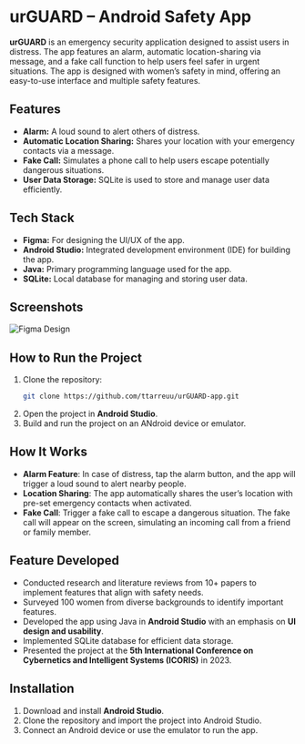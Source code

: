 # urGUARD – Android Safety App

**urGUARD** is an emergency security application designed to assist users in distress. The app features an alarm, automatic location-sharing via message, and a fake call function to help users feel safer in urgent situations. The app is designed with women’s safety in mind, offering an easy-to-use interface and multiple safety features.

## Features
- **Alarm:** A loud sound to alert others of distress.
- **Automatic Location Sharing:** Shares your location with your emergency contacts via a message.
- **Fake Call:** Simulates a phone call to help users escape potentially dangerous situations.
- **User Data Storage:** SQLite is used to store and manage user data efficiently.

## Tech Stack
- **Figma:** For designing the UI/UX of the app.
- **Android Studio:** Integrated development environment (IDE) for building the app.
- **Java:** Primary programming language used for the app.
- **SQLite:** Local database for managing and storing user data.

## Screenshots
![Figma Design](https://www.figma.com/design/K87kckm2sbw8Qbrd0a6ulD/Safety-Women-App?node-id=0-1&p=f&t=uDY8yEC2nHY3ZXIc-0)

## How to Run the Project
1. Clone the repository:
   ```bash
   git clone https://github.com/ttarreuu/urGUARD-app.git
2. Open the project in **Android Studio**.
3. Build and run the project on an ANdroid device or emulator.

## How It Works
- **Alarm Feature**: In case of distress, tap the alarm button, and the app will trigger a loud sound to alert nearby people.
- **Location Sharing**: The app automatically shares the user’s location with pre-set emergency contacts when activated.
- **Fake Call**: Trigger a fake call to escape a dangerous situation. The fake call will appear on the screen, simulating an incoming call from a friend or family member.

## Feature Developed 
- Conducted research and literature reviews from 10+ papers to implement features that align with safety needs.
- Surveyed 100 women from diverse backgrounds to identify important features.
- Developed the app using Java in **Android Studio** with an emphasis on **UI design and usability**.
- Implemented SQLite database for efficient data storage.
- Presented the project at the **5th International Conference on Cybernetics and Intelligent Systems (ICORIS)** in 2023.

## Installation
1. Download and install **Android Studio**.
2. Clone the repository and import the project into Android Studio.
3. Connect an Android device or use the emulator to run the app.
